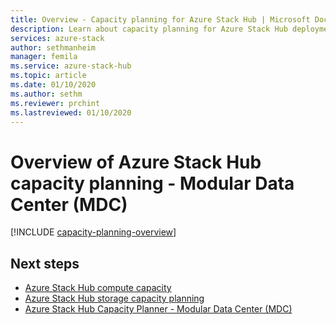 ```yaml
---
title: Overview - Capacity planning for Azure Stack Hub | Microsoft Docs
description: Learn about capacity planning for Azure Stack Hub deployments, including compute and storage information.
services: azure-stack
author: sethmanheim
manager: femila
ms.service: azure-stack-hub
ms.topic: article
ms.date: 01/10/2020
ms.author: sethm
ms.reviewer: prchint
ms.lastreviewed: 01/10/2020
---
```


# Overview of Azure Stack Hub capacity planning - Modular Data Center (MDC)

[!INCLUDE [capacity-planning-overview](../includes/capacity-planning-overview.md)]

## Next steps

- [Azure Stack Hub compute capacity](../operator/azure-stack-capacity-planning-compute.md)
- [Azure Stack Hub storage capacity planning](../operator/azure-stack-capacity-planning-storage.md)
- [Azure Stack Hub Capacity Planner - Modular Data Center (MDC)](azure-stack-capacity-planner.md)
